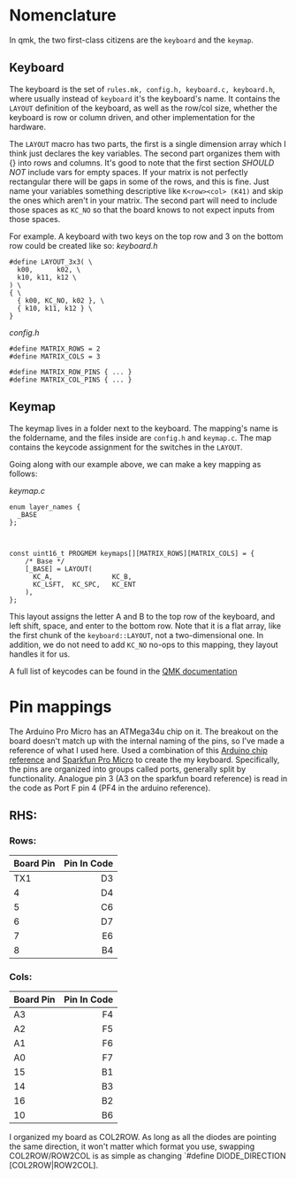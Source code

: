 # Nomenclature
In qmk, the two first-class citizens are the `keyboard` and the `keymap`.
## Keyboard
The keyboard is the set of `rules.mk, config.h, keyboard.c, keyboard.h`, where usually instead of `keyboard` it's the keyboard's name. It contains the `LAYOUT` definition of the keyboard, as well as the row/col size, whether the keyboard is row or column driven, and other implementation for the hardware.

The `LAYOUT` macro has two parts, the first is a single dimension array which I think just declares the key variables. The second part organizes them with {} into rows and columns. It's good to note that the first section *SHOULD NOT* include vars for empty spaces. If your matrix is not perfectly rectangular there will be gaps in some of the rows, and this is fine. Just name your variables something descriptive like `K<row><col> (K41)` and skip the ones which aren't in your matrix.
The second part will need to include those spaces as `KC_NO` so that the board knows to not expect inputs from those spaces.

For example. A keyboard with two keys on the top row and 3 on the bottom row could be created like so:
_keyboard.h_
```
#define LAYOUT_3x3( \
  k00,      k02, \
  k10, k11, k12 \
) \
{ \
  { k00, KC_NO, k02 }, \
  { k10, k11, k12 } \
}
```

_config.h_
```
#define MATRIX_ROWS = 2
#define MATRIX_COLS = 3

#define MATRIX_ROW_PINS { ... }
#define MATRIX_COL_PINS { ... }
```

## Keymap
The keymap lives in a folder next to the keyboard. The mapping's name is the foldername, and the files inside are `config.h` and `keymap.c`. The map contains the keycode assignment for the switches in the `LAYOUT`.

Going along with our example above, we can make a key mapping as follows:

_keymap.c_
```
enum layer_names {
  _BASE
};



const uint16_t PROGMEM keymaps[][MATRIX_ROWS][MATRIX_COLS] = {
    /* Base */
    [_BASE] = LAYOUT(
      KC_A,               KC_B,
      KC_LSFT,  KC_SPC,   KC_ENT
    ),
};
```
This layout assigns the letter A and B to the top row of the keyboard,
and left shift, space, and enter to the bottom row. Note that it is a flat array, like the first chunk of the `keyboard::LAYOUT`, not a two-dimensional one. In addition, we do not need to add `KC_NO` no-ops to this mapping, they layout handles it for us.

A full list of keycodes can be found in the [QMK documentation](https://docs.qmk.fm/#/keycodes)

# Pin mappings
The Arduino Pro Micro has an ATMega34u chip on it. The breakout on the board doesn't match up with the internal naming of the pins, so I've made a reference of what I used here.
Used a combination of this [Arduino chip reference](https://www.arduino.cc/en/Hacking/PinMapping32u4) and [Sparkfun Pro Micro](https://cdn.sparkfun.com/assets/9/c/3/c/4/523a1765757b7f5c6e8b4567.png) to create the my keyboard. Specifically, the pins are organized into groups called ports, generally split by functionality. Analogue pin 3 (A3 on the sparkfun board reference) is read in the code as Port F pin 4 (PF4 in the arduino reference). 

## RHS:
### Rows:
| Board Pin | Pin In Code |
|----|----:|
| TX1 | D3 |
| 4 | D4 |
| 5 | C6 |
| 6 | D7 |
| 7 | E6 |
| 8 | B4 |

### Cols:
| Board Pin | Pin In Code |
|----|----:|
| A3 | F4 |
| A2 | F5 |
| A1 | F6 |
| A0 | F7 |
| 15 | B1 |
| 14 | B3 |
| 16 | B2 |
| 10 | B6 |

I organized my board as COL2ROW. As long as all the diodes are pointing the same direction, it won't matter which format you use, swapping COL2ROW/ROW2COL is as simple as changing `#define DIODE_DIRECTION [COL2ROW|ROW2COL].

